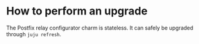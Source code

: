# How to perform an upgrade

The Postfix relay configurator charm is stateless. It can safely be upgraded through `juju refresh`.
